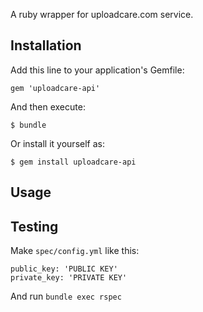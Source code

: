 A ruby wrapper for uploadcare.com service.

## Installation

Add this line to your application's Gemfile:

    gem 'uploadcare-api'

And then execute:

    $ bundle

Or install it yourself as:

    $ gem install uploadcare-api

## Usage


## Testing

Make `spec/config.yml` like this:
    
    public_key: 'PUBLIC KEY'
    private_key: 'PRIVATE KEY'

And run `bundle exec rspec`